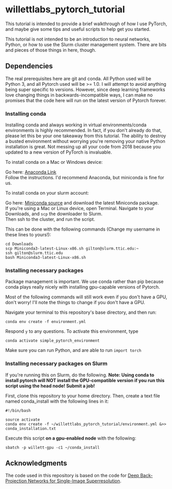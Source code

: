 # willettlabs_pytorch_tutorial

This tutorial is intended to provide a brief walkthrough of how I use PyTorch, and maybe give some tips and
useful scripts to help get you started.

This tutorial is not intended to be an introduction to neural networks, Python, or how to use the Slurm
cluster management system. There are bits and pieces of those things in here, though.

## Dependencies

The real prerequisites here are git and conda. All Python used will be Python 3, and all Pytorch used will be >= 1.0.
I will attempt to avoid anything being super specific to versions. However, since deep learning frameworks love 
changing things in backwards-incompatible ways, I can make no promises that the code here will run on the latest
version of Pytorch forever.

### Installing conda

Installing conda and always working in virtual environments/conda environments is highly recommended.
In fact, if you don't already do that, please let this be your one takeaway from this tutorial. The ability to 
destroy a busted environment without worrying you're removing your native Python installation is great.
Not messing up all your code from 2018 because you updated to a new version of PyTorch is invaluable.

To install conda on a Mac or Windows device:

Go here: [Anaconda Link](https://docs.conda.io/projects/conda/en/latest/user-guide/install/)<br>
Follow the instructions. I'd recommend Anaconda, but miniconda is fine for us.

To install conda on your slurm account:

Go here: [Miniconda source](https://docs.conda.io/en/latest/miniconda.html)
and download the latest Miniconda package.<br>
If you're using a Mac or Linux device, open Terminal. Navigate to your Downloads, and `scp` the downloader to Slurm.<br>
Then ssh to the cluster, and run the script.

This can be done with the following commands (Change my username in these lines to yours!):<br>
    
    cd Downloads
    scp Miniconda3-latest-Linux-x86.sh gilton@slurm.ttic.edu:~
    ssh gilton@slurm.ttic.edu
    bash Miniconda3-latest-Linux-x86.sh



### Installing necessary packages

Package management is important. We use conda rather than pip because conda plays really nicely with installing
gpu-capable versions of Pytorch.

Most of the following commands will still work even if you don't have a GPU, don't worry! I'll note the things
 to change if you don't have a GPU.
 
Navigate your terminal to this repository's base directory, and then run:


    conda env create -f environment.yml

    
Respond ``y`` to any questions. To activate this environment, type


    conda activate simple_pytorch_environment

    
Make sure you can run Python, and are able to run ``import torch``



### Installing necessary packages on Slurm
If you're running this on Slurm, do the following. **Note: Using conda to install pytorch will NOT install the
GPU-compatible version if you run this script using the head node! Submit a job!**

First, clone this repository to your home directory. Then, create a text file named conda_install with the following lines in it:


    #!/bin/bash
    
    source activate  
    conda env create -f ~/willettlabs_pytorch_tutorial/environment.yml &>> conda_installation.txt

    
Execute this script **on a gpu-enabled node** with the following:

    sbatch -p willett-gpu -c1 ~/conda_install
    
    
## Acknowledgments
The code used in this repository is based on the code for [Deep Back-Projection Networks for Single-Image Superresolution](https://github.com/alterzero/DBPN-Pytorch).

